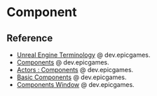 # Component

## Reference

- [Unreal Engine Terminology](https://dev.epicgames.com/documentation/en-us/unreal-engine/unreal-engine-terminology) @ dev.epicgames.
- [Components](https://dev.epicgames.com/documentation/en-us/unreal-engine/components-in-unreal-engine) @ dev.epicgames.
- [Actors : Components](https://dev.epicgames.com/documentation/en-us/unreal-engine/actors-in-unreal-engine) @ dev.epicgames.
- [Basic Components](https://dev.epicgames.com/documentation/en-us/unreal-engine/basic-components-in-unreal-engine) @ dev.epicgames.
- [Components Window](https://dev.epicgames.com/documentation/en-us/unreal-engine/components-window-in-unreal-engine) @ dev.epicgames.